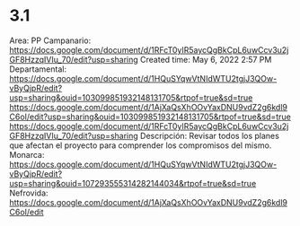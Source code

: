 # 3.1

Area: PP
Campanario: https://docs.google.com/document/d/1RFcT0yIR5aycQgBkCpL6uwCcv3u2jGF8HzzqIVIu_70/edit?usp=sharing
Created time: May 6, 2022 2:57 PM
Departamental: https://docs.google.com/document/d/1HQuSYqwVtNIdWTU2tgjJ3QOw-vByQjpR/edit?usp=sharing&ouid=103099851932148131705&rtpof=true&sd=true
https://docs.google.com/document/d/1AjXaQsXhOOvYaxDNU9vdZ2g6kdl9C6oI/edit?usp=sharing&ouid=103099851932148131705&rtpof=true&sd=true
https://docs.google.com/document/d/1RFcT0yIR5aycQgBkCpL6uwCcv3u2jGF8HzzqIVIu_70/edit?usp=sharing
Descripción: Revisar todos los planes que afectan el proyecto para comprender los compromisos del mismo.
Monarca: https://docs.google.com/document/d/1HQuSYqwVtNIdWTU2tgjJ3QOw-vByQjpR/edit?usp=sharing&ouid=107293555314282144034&rtpof=true&sd=true
Nefrovida: https://docs.google.com/document/d/1AjXaQsXhOOvYaxDNU9vdZ2g6kdl9C6oI/edit
